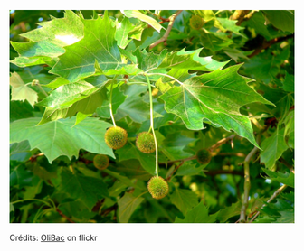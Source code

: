 ![Anthony](/images/2021-11-15.jpg)

Crédits: [OliBac](https://www.flickr.com/people/olibac/) on flickr